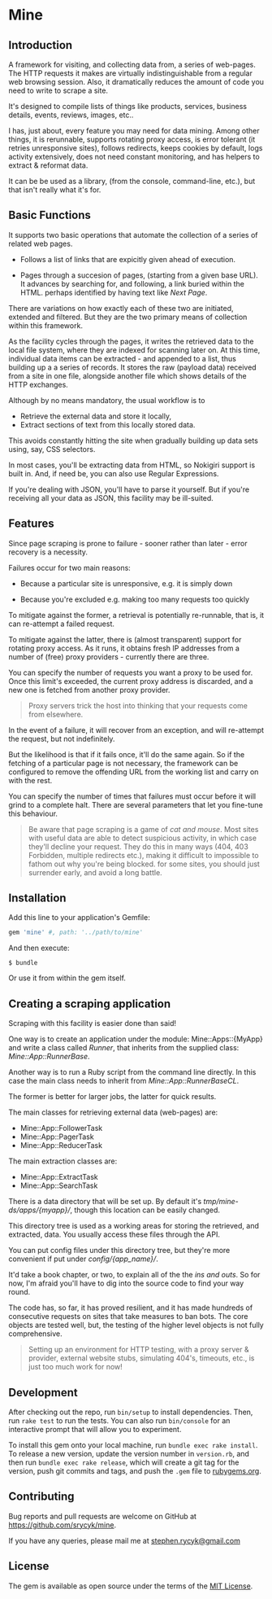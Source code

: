 # Mine

## Introduction

A framework for visiting, and collecting data from, a series of web-pages.
The HTTP requests it makes are virtually indistinguishable from a regular
web browsing session. Also, it dramatically reduces the amount of code you
need to write to scrape a site.

It's designed to compile lists of things like products, services,
business details, events, reviews, images, etc..

I has, just about, every feature you may need for data mining.
Among other things, it is rerunnable, supports rotating proxy access,
is error tolerant (it retries unresponsive sites),
follows redirects, keeps cookies by default,
logs activity extensively, does not need constant monitoring,
and has helpers to extract &amp; reformat data.

It can be be used as a library, (from the console, command-line, etc.),
but that isn't really what it's for.

## Basic Functions

It supports two basic operations that automate the collection of a
series of related web pages.

* Follows a list of links that are expicitly given ahead of execution.

* Pages through a succesion of pages, (starting from a given base URL).
  It advances by searching for, and following, a link buried within the HTML.
  perhaps identified by having text like *Next Page*.

There are variations on how exactly each of these two are initiated,
extended and filtered.
But they are the two primary means of collection within this framework.

As the facility cycles through the pages, it writes the retrieved data
to the local file system, where they are indexed for
scanning later on. At this time, individual data items can be extracted -
and appended to a list, thus building up a a series of records.
It stores the raw (payload data) received from a site in one file,
alongside another file which shows details of the HTTP exchanges.

Although by no means mandatory, the usual workflow is to

* Retrieve the external data and store it locally,
* Extract sections of text from this locally stored data.

This avoids constantly hitting the site
when gradually building up data sets using, say, CSS selectors.

In most cases, you'll be extracting data from HTML,
so Nokigiri support is built in.
And, if need be, you can also use Regular Expressions.

If you're dealing with JSON, you'll have to parse it yourself.
But if you're receiving all your data as JSON, this facility may
be ill-suited.

## Features

Since page scraping is prone to failure - sooner rather than
later - error recovery is a necessity.

Failures occur for two main reasons:

* Because a particular site is unresponsive, e.g. it is simply down

* Because you're excluded e.g. making too many requests too quickly

To mitigate against the former, a retrieval is potentially re-runnable,
that is, it can re-attempt a failed request.

To mitigate against the latter, there is (almost transparent) support
for rotating proxy access. As it runs, it obtains fresh IP addresses
from a number of (free) proxy providers - currently there are three.

You can specify the number of requests you want a proxy to be used for.
Once this limit's exceeded, the current proxy address is discarded,
and a new one is fetched from another proxy provider.

> Proxy servers trick the host into thinking
> that your requests come from elsewhere.

In the event of a failure, it will recover from an exception,
and will re-attempt the request, but not indefinitely.

But the likelihood is that if it fails once, it'll do the same again.
So if the fetching of a particular page is not necessary,
the framework can be configured to remove the offending URL from
the working list and carry on with the rest.

You can specify the number of times that failures must occur before
it will grind to a complete halt. There are several parameters that let
you fine-tune this behaviour.

> Be aware that page scraping is a game of *cat and mouse*.
> Most sites with useful data are able to detect suspicious activity,
> in which case they'll decline your request.
> They do this in many ways (404, 403 Forbidden, multiple redirects etc.),
> making it difficult to impossible to fathom out why you're being blocked.
> for some sites, you should just surrender early, and avoid a long battle.

## Installation

Add this line to your application's Gemfile:

```ruby
gem 'mine' #, path: '../path/to/mine'
```

And then execute:

    $ bundle

Or use it from within the gem itself.

## Creating a scraping application

Scraping with this facility is easier done than said!

One way is to create an application under the module:
Mine::Apps::{MyApp} and write a class called *Runner*, that inherits
from the supplied class: *Mine::App::RunnerBase*.

Another way is to run a Ruby script from the command line directly.
In this case the main class needs to inherit from *Mine::App::RunnerBaseCL*.

The former is better for larger jobs, the latter for quick results.

The main classes for retrieving external data (web-pages) are:

* Mine::App::FollowerTask
* Mine::App::PagerTask
* Mine::App::ReducerTask

The main extraction classes are:

* Mine::App::ExtractTask
* Mine::App::SearchTask

There is a data directory that will be set up.
By default it's *tmp/mine-ds/apps/{myapp}/*,
though this location can be easily changed.

This directory tree is used as a working areas for storing
the retrieved, and extracted, data.
You usually access these files through the API.

You can put config files under this directory tree,
but they're more convenient if put under *config/{app_name}/*.

It'd take a book chapter, or two, to explain all of the the *ins and outs*.
So for now, I'm afraid you'll have to dig into the source code
to find your way round.

The code has, so far, it has proved resilient, and it has made hundreds
of consecutive requests on sites that take measures to ban bots.
The core objects are tested well, but,
the testing of the higher level objects is not fully comprehensive.

> Setting up an environment for HTTP testing,
> with a proxy server &amp; provider,
> external website stubs, simulating 404's, timeouts, etc.,
> is just too much work for now!

## Development

After checking out the repo, run `bin/setup` to install dependencies. Then, run `rake test` to run the tests. You can also run `bin/console` for an interactive prompt that will allow you to experiment.

To install this gem onto your local machine, run `bundle exec rake install`. To release a new version, update the version number in `version.rb`, and then run `bundle exec rake release`, which will create a git tag for the version, push git commits and tags, and push the `.gem` file to [rubygems.org](https://rubygems.org).

## Contributing

Bug reports and pull requests are welcome on GitHub
at https://github.com/srycyk/mine.

If you have any queries, please mail me at stephen.rycyk@gmail.com

## License

The gem is available as open source under the terms of the [MIT License](http://opensource.org/licenses/MIT).


